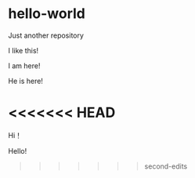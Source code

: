 # hello-world
Just another repository

I like this!

I am here!

He is here!

<<<<<<< HEAD
=======
Hi！

Hello!
>>>>>>> second-edits
